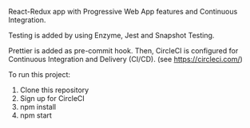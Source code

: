 React-Redux app with Progressive Web App features and Continuous Integration.

Testing is added by using Enzyme, Jest and Snapshot Testing.

Prettier is added as pre-commit hook. Then, CircleCI is configured for Continuous Integration and Delivery (CI/CD). (see https://circleci.com/)

To run this project:

1. Clone this repository
2. Sign up for CircleCI
3. npm install
4. npm start
